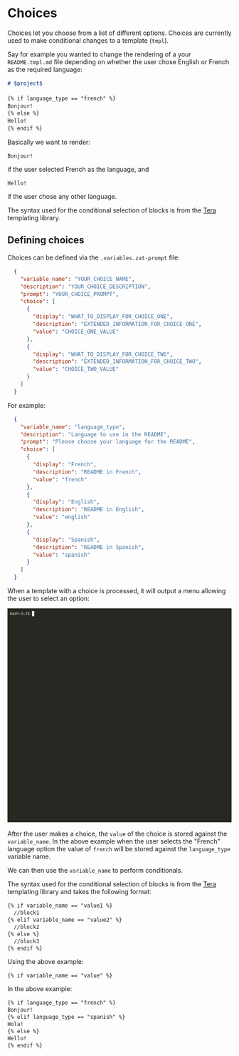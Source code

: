 # Choices

Choices let you choose from a list of different options. Choices are currently used to make conditional changes to a template (`tmpl`).

Say for example you wanted to change the rendering of a your `README.tmpl.md` file depending on whether the user chose English or French as the required language:

```md
# $project$

{% if language_type == "french" %}
Bonjour!
{% else %}
Hello!
{% endif %}
```

Basically we want to render:

```
Bonjour!
```

if the user selected French as the language, and

```
Hello!
```

if the user chose any other language.

The syntax used for the conditional selection of blocks is from the [Tera](https://keats.github.io/tera/docs/#if) templating library.

## Defining choices

Choices can be defined via the `.variables.zat-prompt` file:

```json
  {
    "variable_name": "YOUR_CHOICE_NAME",
    "description": "YOUR_CHOICE_DESCRIPTION",
    "prompt": "YOUR_CHOICE_PROMPT",
    "choice": [
      {
        "display": "WHAT_TO_DISPLAY_FOR_CHOICE_ONE",
        "description": "EXTENDED_INFORMATION_FOR_CHOICE_ONE",
        "value": "CHOICE_ONE_VALUE"
      },
      {
        "display": "WHAT_TO_DISPLAY_FOR_CHOICE_TWO",
        "description": "EXTENDED_INFORMATION_FOR_CHOICE_TWO",
        "value": "CHOICE_TWO_VALUE"
      }
    ]
  }
```

For example:

```json
  {
    "variable_name": "language_type",
    "description": "Language to use in the README",
    "prompt": "Please choose your language for the README",
    "choice": [
      {
        "display": "French",
        "description": "README in French",
        "value": "french"
      },
      {
        "display": "English",
        "description": "README in English",
        "value": "english"
      },
      {
        "display": "Spanish",
        "description": "README in Spanish",
        "value": "spanish"
      }
    ]
  }
```


When a template with a choice is processed, it will output a menu allowing the user to select an option:

![Select a choice](../../images/zat-choices.gif)

After the user makes a choice, the `value` of the choice is stored against the `variable_name`.  In the above example when the user
selects the "French" language option the value of `french` will be stored against the `language_type` variable name.

We can then use the `variable_name` to perform conditionals.

The syntax used for the conditional selection of blocks is from the [Tera](https://keats.github.io/tera/docs/#if) templating library and takes the
following format:

```
{% if variable_name == "value1 %}
  //block1
{% elif variable_name == "value2" %}
  //block2
{% else %}
  //block3
{% endif %}
```

Using the above example:

```
{% if variable_name == "value" %}
```

In the above example:

```
{% if language_type == "french" %}
Bonjour!
{% elif language_type == "spanish" %}
Hola!
{% else %}
Hello!
{% endif %}
```
